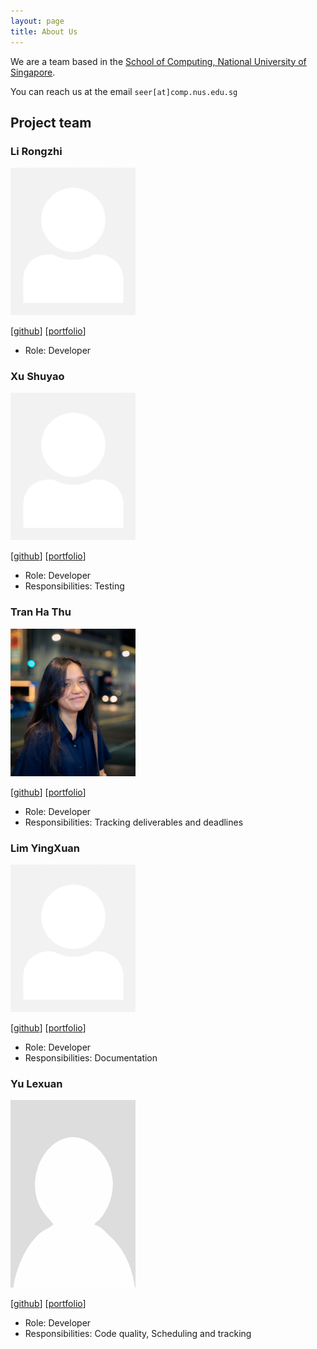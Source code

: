 ```yaml
---
layout: page
title: About Us
---
```


We are a team based in the [School of Computing, National University of Singapore](http://www.comp.nus.edu.sg).

You can reach us at the email `seer[at]comp.nus.edu.sg`

## Project team

### Li Rongzhi

<img src="images/li-rongzhi.png" width="200px">

[[github](https://github.com/li-rongzhi)]
[[portfolio](team/li-rongzhi.md)]

* Role: Developer

### Xu Shuyao

<img src="images/tim-siu.png" width="200px">

[[github](http://github.com/tim-siu)]
[[portfolio](team/tim-siu.md)]

* Role: Developer
* Responsibilities: Testing

### Tran Ha Thu

<img src="images/tran-ha-thu.png" width="200px">

[[github](http://github.com/oeggy03)] 
[[portfolio](team/oeggy03.md)]

* Role: Developer
* Responsibilities: Tracking deliverables and deadlines

### Lim YingXuan

<img src="images/lunaroddity.png" width="200px">

[[github](http://github.com/lunaroddity)] [[portfolio](team/lunaroddity.md)]

* Role: Developer
* Responsibilities: Documentation

### Yu Lexuan

<img src="images/nauxe.png" width="200px">


[[github](http://github.com/Nauxe)] 
[[portfolio](team/nauxe.md)]

* Role: Developer
* Responsibilities: Code quality, Scheduling and tracking

